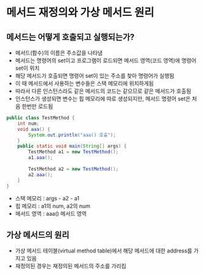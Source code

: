 # 메서드 재정의와 가상 메서드 원리
## 메서드는 어떻게 호출되고 실행되는가?
- 메서드(함수)의 이름은 주소값을 나타냄
- 메서드는 명령어의 set이고 프로그램이 로드되면 메서드 영역(코드 영역)에 명령어 set이 위치
- 해당 메서드가 호출되면 명령어 set이 있는 주소를 찾아 명령어가 실행됨
- 이 때 메서드에서 사용하는 변수들은 스택 메모리에 위치하게됨
- 따라서 다른 인스턴스라도 같은 메서드의 코드는 같으므로 같은 메서드가 호출됨
- 인스턴스가 생성되면 변수는 힙 메모리에 따로 생성되지만, 메서드 명령어 set은 처음 한번만 로드됨

```java
public class TestMethod {
	int num;
	void aaa() {
		System.out.println("aaa() 호출");
	}
	public static void main(String[] args) {	
		TestMethod a1 = new TestMethod();
		a1.aaa();
		
		TestMethod a2 = new TestMethod();
		a2.aaa();
	}
}
```
- 스택 메모리 : args - a2 - a1
- 힙 메모리 : a1의 num, a2의 num
- 메서드 영역 : aaa() 메서드 영역

## 가상 메서드의 원리
- 가상 메서드 테이블(virtual method table)에서 해당 메서드에 대한 address를 가지고 있음
- 재정의된 경우는 재정의된 메서드의 주소를 가리킴

